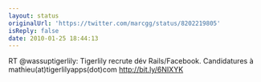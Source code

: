 ```yaml
---
layout: status
originalUrl: 'https://twitter.com/marcgg/status/8202219805'
isReply: false
date: 2010-01-25 18:44:13
---
```


RT @wassuptigerlily: Tigerlily recrute dév Rails/Facebook. Candidatures à mathieu(at)tigerlilyapps(dot)com http://bit.ly/6NIXYK
